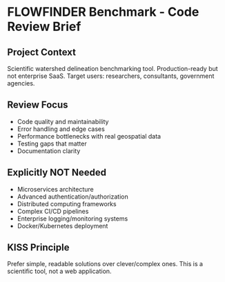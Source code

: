# FLOWFINDER Benchmark - Code Review Brief

## Project Context
Scientific watershed delineation benchmarking tool. Production-ready but not enterprise SaaS.
Target users: researchers, consultants, government agencies.

## Review Focus
- Code quality and maintainability
- Error handling and edge cases
- Performance bottlenecks with real geospatial data
- Testing gaps that matter
- Documentation clarity

## Explicitly NOT Needed
- Microservices architecture
- Advanced authentication/authorization
- Distributed computing frameworks
- Complex CI/CD pipelines
- Enterprise logging/monitoring systems
- Docker/Kubernetes deployment

## KISS Principle
Prefer simple, readable solutions over clever/complex ones.
This is a scientific tool, not a web application.
